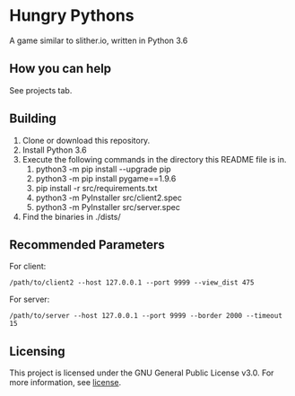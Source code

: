 # Hungry Pythons
A game similar to slither.io, written in Python 3.6

## How you can help
See projects tab.

## Building
1. Clone or download this repository.
1. Install Python 3.6
1. Execute the following commands in the directory this README file is in.
    1. python3 -m pip install --upgrade pip
    1. python3 -m pip install pygame==1.9.6
    1. pip install -r src/requirements.txt
    1. python3 -m PyInstaller src/client2.spec
    1. python3 -m PyInstaller src/server.spec
1. Find the binaries in ./dists/

## Recommended Parameters
For client:
```shell
/path/to/client2 --host 127.0.0.1 --port 9999 --view_dist 475
```
For server:
```shell
/path/to/server --host 127.0.0.1 --port 9999 --border 2000 --timeout 15
```

## Licensing
This project is licensed under the GNU General Public License v3.0.
For more information, see [license](LICENSE).
